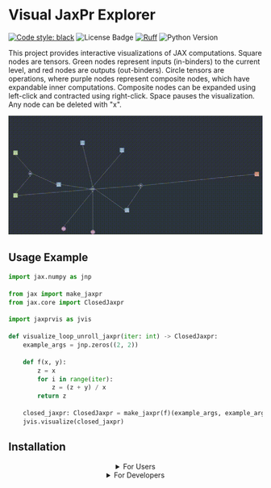 # Visual JaxPr Explorer

[![Code style: black](https://img.shields.io/badge/code%20style-black-000000.svg)](https://github.com/psf/black)
![License Badge](https://img.shields.io/badge/License-GPL3-red)
[![Ruff](https://img.shields.io/endpoint?url=https://raw.githubusercontent.com/charliermarsh/ruff/main/assets/badge/v1.json)](https://github.com/charliermarsh/ruff)
![Python Version](https://img.shields.io/badge/python-3.10-blue)


This project provides interactive visualizations of JAX computations.
Square nodes are tensors. Green nodes represent inputs (in-binders) to the current level, and red
nodes are outputs (out-binders).
Circle tensors are operations, where purple nodes represent composite nodes, which
have expandable inner computations.
Composite nodes can be expanded using left-click and contracted using right-click.
Space pauses the visualization.
Any node can be deleted with "x".

<p align="center">
  <img src="docs/example.gif" />
</p>

## Usage Example

```python
import jax.numpy as jnp

from jax import make_jaxpr
from jax.core import ClosedJaxpr

import jaxprvis as jvis

def visualize_loop_unroll_jaxpr(iter: int) -> ClosedJaxpr:
    example_args = jnp.zeros((2, 2))

    def f(x, y):
        z = x
        for i in range(iter):
            z = (z + y) / x
        return z

    closed_jaxpr: ClosedJaxpr = make_jaxpr(f)(example_args, example_args)
    jvis.visualize(closed_jaxpr)
```


## Installation

<details>
<summary align="center">For Users</summary>

### Install from Pypi:
```bash
#Create and activate virtual environment (if not present yet)
python -m venv --upgrade-deps ./venv
source ./venv/bin/activate
pip install --upgrade build
# Install your JAX version
#e.g. pip install --upgrade "jax[cpu]"

pip install --upgrade jaxprvis
```
### Install from source:
```bash
# Clone
git clone https://github.com/PSilvestre/jaxprvis
cd jaxprvis

#Create and activate virtual environment
python -m venv --upgrade-deps ./venv
source ./venv/bin/activate
pip install --upgrade build

python -m build
pip install -e .

```

</details>

<details>
<summary align="center">For Developers</summary>

Similar to the above, but instead install the dev requirements.
Run the following to install:

```bash
# Clone
git clone https://github.com/PSilvestre/jaxprvis
cd CORAL

#Create and activate virtual environment
python -m venv --upgrade-deps ./venv
source ./venv/bin/activate
pip install --upgrade build

python -m build
pip install -e ".[dev]"

#Run the tests
pytest
```

</details>

